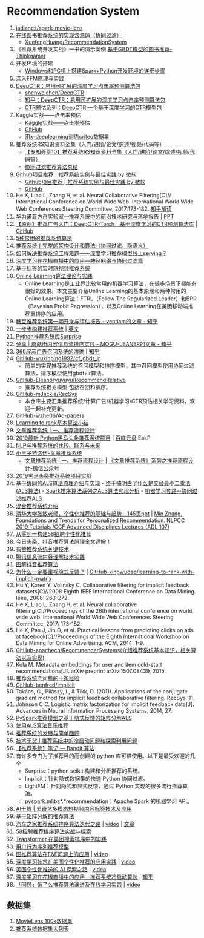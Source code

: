 # Recommendation System

1. [jadianes/spark-movie-lens](https://github.com/jadianes/spark-movie-lens)
1. [在线图书推荐系统的实现含源码（协同过滤）](https://zhuanlan.zhihu.com/p/31473161)
	- [XuefengHuang/RecommendationSystem](https://github.com/XuefengHuang/RecommendationSystem)
1. 《推荐系统开发实战》一书的演示案例 [基于GBDT模型的图书推荐-Thinkgamer](https://github.com/Thinkgamer/BookRecSys)
1. 开发环境的搭建
	- [Windows和PC机上搭建Spark+Python开发环境的详细步骤]( https://mp.weixin.qq.com/s?__biz=MzI5MzIwNDI1MQ==&mid=2650120932&idx=5&sn=fa924c8677411661a31df945b330c028&chksm=f474ba90c303338678dcd26edd5707d667c4bbe4a93b1f4e33591892cd858fd2da8db988be38&mpshare=1&scene=23&srcid=0117k0pBqKT5ucoXacbBHMfW&client=tim&ADUIN=278793087&ADSESSION=1517886579&ADTAG=CLIENT.QQ.5537_.0&ADPUBNO=26752#rd)
1. [深入FFM原理与实践](https://tech.meituan.com/2016/03/03/deep-understanding-of-ffm-principles-and-practices.html)
1. [DeepCTR：易用可扩展的深度学习点击率预测算法包](https://zhuanlan.zhihu.com/p/53231955)
	- [shenweichen/DeepCTR](https://github.com/shenweichen/DeepCTR)
	- [知乎：DeepCTR：易用可扩展的深度学习点击率预测算法包](https://zhuanlan.zhihu.com/p/53231955)
	- [CTR预估系列：DeepCTR 一个基于深度学习的CTR模型包](https://tianchi.aliyun.com/notebook-ai/detail?postId=64412)
1. Kaggle实战——点击率预估
	- [Kaggle实战——点击率预估](https://zhuanlan.zhihu.com/p/32500652)
	- [GitHub](https://github.com/chengstone/kaggle_criteo_ctr_challenge-)
	- [用x-deeplearning训练criteo数据集](https://zhuanlan.zhihu.com/p/62604326)
1. 推荐系统RS知识资料全集（入门/进阶/论文/综述/视频/代码等）
	- [【专知荟萃10】推荐系统RS知识资料全集（入门/进阶/论文/综述/视频/代码等）](https://mp.weixin.qq.com/s/hlkTdxbtShKnQFmD-bSSSw)
	- [协同过滤推荐算法总结](https://www.cnblogs.com/pinard/p/6349233.html)
1. Github项目推荐 | 推荐系统实例与最佳实践 by 微软
	- [Github项目推荐 | 推荐系统实例与最佳实践 by 微软](https://ai.yanxishe.com/page/blogDetail/9765)
	- [GitHub](https://github.com/Microsoft/Recommenders)
1. He X, Liao L, Zhang H, et al. Neural Collaborative Filtering[C]// International Conference on World Wide Web. International World Wide Web Conferences Steering Committee, 2017:173-182. [知乎解读](https://zhuanlan.zhihu.com/p/31122667)
1. [华为诺亚方舟实验室—推荐系统中的前沿技术研究与落地报告](https://mp.weixin.qq.com/s/i2qhAZ7DymnscC4TYAJkFA) | [PPT](https://download.csdn.net/meeting/meeting_detail/50)
1. [【原创】推荐广告入门：DeepCTR-Torch，基于深度学习的CTR预测算法库](https://mp.weixin.qq.com/s/vmGkk9dr_19Kj9x43JSaXQ) | [GitHub](https://github.com/shenweichen/DeepCTR-Torch)
1. [5种常用的推荐系统算法](https://zhan-bin.github.io/2018/10/14/5%E7%A7%8D%E5%B8%B8%E7%94%A8%E7%9A%84%E6%8E%A8%E8%8D%90%E7%B3%BB%E7%BB%9F%E7%AE%97%E6%B3%95/)
1. [推荐系统丨完整的架构设计和算法（协同过滤、隐语义）](https://mp.weixin.qq.com/s/nXpcV_mRdqyXOYthoJQ9vQ)
1. [如何解决推荐系统工程难题——深度学习推荐模型线上serving？](https://zhuanlan.zhihu.com/p/77664408)
1. [深度学习在花椒直播中的应用—神经网络与协同过滤篇](https://mp.weixin.qq.com/s/Iddu4zs3EGv20fPbBpISdA)
1. [基于标签的实时短视频推荐系统](https://mp.weixin.qq.com/s?__biz=MzI1NjM1ODEyMg==&mid=2247484465&idx=1&sn=523c249a933f9c839c987f024294b9ed&chksm=ea26a7b4dd512ea2ca14bc15904b0a39a9a33433104fea0e64253dd8f348872c2166ad95e6ea&mpshare=1&scene=23&srcid=&sharer_sharetime=1571030621061&sharer_shareid=86df526ea8cfcae64c325025fe11e72a#rd)
1. [Online Learning算法理论与实践](https://tech.meituan.com/2016/04/21/online-learning.html)
	- Online Learning是工业界比较常用的机器学习算法，在很多场景下都能有很好的效果。本文主要介绍Online Learning的基本原理和两种常用的Online Learning算法：FTRL（Follow The Regularized Leader）和BPR（Bayesian Probit Regression），以及Online Learning在美团移动端推荐重排序的应用。
1. [糖豆推荐系统第一期开发与评估报告 - ventlam的文章 - 知乎](https://zhuanlan.zhihu.com/p/24945454)
1. [一步步构建推荐系统](https://mp.weixin.qq.com/s/fxwRGqZ0JzObgg9NWaWlyQ) | [英文](https://towardsdatascience.com/building-and-testing-recommender-systems-with-surprise-step-by-step-d4ba702ef80b)
1. [Python推荐系统库Surprise](https://zhuanlan.zhihu.com/p/44381354)
1. [分享 | 蘑菇街内容信息流排序实践 - MOGU-LEANER的文章 - 知乎](https://zhuanlan.zhihu.com/p/86190872)
1. [360展示广告召回系统的演进](https://mp.weixin.qq.com/s/QqWGdVGVxSComuJT1SDo0Q) | [知乎](https://zhuanlan.zhihu.com/p/88397924)
1. [GitHub-wuxinping1992/cf_gbdt_lr](https://github.com/wuxinping1992/cf_gbdt_lr)
	- 简单的实现推荐系统的召回模型和排序模型，其中召回模型使用协同过滤算法，排序模型使用gbdt+lr算法。
1. [GitHub-Eleanoryuyuyu/RecommendRelative](https://github.com/Eleanoryuyuyu/RecommendRelative)
	- 推荐系统相关模型 包括召回和排序。
1. [GitHub-mJackie/RecSys](https://github.com/mJackie/RecSys)
	- 本仓库主要汇集推荐系统/计算广告/机器学习/CTR预估相关学习资料，欢迎一起补充更新。
1. [GitHub-wzhe06/Ad-papers](https://github.com/wzhe06/Ad-papers)
1. [Learning to rank基本算法小结](https://zhuanlan.zhihu.com/p/26539920)
1. [文章推荐系统 | 一、推荐流程设计](https://www.jianshu.com/p/0688c78d0366)
1. [2019最新 Python黑马头条推荐系统项目](https://www.bilibili.com/video/av68356229) | [百度云盘](https://pan.baidu.com/s/1-uvGJ-mEskjhtaial0Xmgw) EakP
1. [NLP与推荐系统的比较、联系与未来](https://mp.weixin.qq.com/s/D8o8uUoAqjN7X9LBIhl7kA)
1. [小王子特洛伊-文章推荐系统](https://www.jianshu.com/u/ac833cc5146e)
	- [文章推荐系统 | 一、推荐流程设计](https://www.jianshu.com/p/0688c78d0366) | [《文章推荐系统》系列之推荐流程设计-微信公众号](https://mp.weixin.qq.com/s/rPna-9POJrFTkwfdbL1t6g)
1. [2019黑马头条推荐系统项目实战](https://www.bilibili.com/video/av68356229?p=30)
1. [基于协同的ALS算法原理介绍与实现](https://blog.csdn.net/Gamer_gyt/article/details/98897829)
		- [终于搞明白了什么是交替最小二乘法(ALS算法)](https://mp.weixin.qq.com/s/WCRPv3Fl8vlpl9cVh4-xwQ)
		- [Spark排序算法系列之ALS算法实现分析](https://mp.weixin.qq.com/s/3mXF5R-Cs8g7KKCdJhW1xg)
		- [机器学习套路--协同过滤推荐ALS](http://sharkdtu.com/posts/ml-als.html)
1. [混合推荐系统介绍](https://mp.weixin.qq.com/s/NJIEqlW4oKfEon3YXc1U6g)
1. [清华大学张敏老师，个性化推荐的基础与趋势，145页ppt](https://mp.weixin.qq.com/s/i_WzDWfkJ99bfTowcX6ppg) | [Min Zhang. Foundations and Trends for Personalized Recommendation. NLPCC 2019 Tutorials /CCF Advanced Disciplines Lectures (ADL 107)](http://www.thuir.cn/group/~mzhang/publications/NLPCC2019-Tutorial.pdf)
1. [从零到一构建58招聘个性化推荐](https://mp.weixin.qq.com/s/DLMcN_nrtWldySGoEXNy4g)
1. [今日头条、抖音推荐算法原理全文详解！](https://mp.weixin.qq.com/s/7O2tTEsD4bNlpIw4h8iMlQ)
1. [有赞推荐系统关键技术](https://mp.weixin.qq.com/s/QceRXoEuUWSauynDDMV5GA)
1. [腾讯信息流内容理解技术实践](https://mp.weixin.qq.com/s/spQfuary3ovCLw5ZgeLH8A)
1. [图解抖音推荐算法](https://mp.weixin.qq.com/s/IoDFL2Dh3aJpNbeZAKaVbQ)
1. [为什么一定要重视隐式反馈？](https://mp.weixin.qq.com/s/lidie27y4obx4St3uHb8CA) | [GitHub-xingwudao/learning-to-rank-with-implicit-matrix](https://github.com/xingwudao/learning-to-rank-with-implicit-matrix)
1. Hu Y, Koren Y, Volinsky C. Collaborative filtering for implicit feedback datasets[C]//2008 Eighth IEEE International Conference on Data Mining. Ieee, 2008: 263-272.
1. He X, Liao L, Zhang H, et al. Neural collaborative filtering[C]//Proceedings of the 26th international conference on world wide web. International World Wide Web Conferences Steering Committee, 2017: 173-182.
1. He X, Pan J, Jin O, et al. Practical lessons from predicting clicks on ads at facebook[C]//Proceedings of the Eighth International Workshop on Data Mining for Online Advertising. ACM, 2014: 1-9.
1. [GitHub-apachecn/RecommenderSystems(介绍推荐系统基本知识，相关算法以及实现)](https://github.com/apachecn/RecommenderSystems)
1. Kula M. Metadata embeddings for user and item cold-start recommendations[J]. arXiv preprint arXiv:1507.08439, 2015.
1. [推荐系统老司机的十条经验](https://mp.weixin.qq.com/s/977IENRpIUEV9KvYqWDfUA)
1. [GitHub-benfred/implicit](https://github.com/benfred/implicit)
1. Takács, G., Pilászy, I., & Tikk, D. (2011). Applications of the conjugate gradient method for implicit feedback collaborative filtering. RecSys '11.
1. Johnson C C. Logistic matrix factorization for implicit feedback data[J]. Advances in Neural Information Processing Systems, 2014, 27.
1. [PySpark推荐模型之基于隐式反馈的矩阵分解ALS](https://mp.weixin.qq.com/s/_WtLf6JONPGKP6RoAszInw)
1. [使用ALS算法音乐推荐](https://xsscss.cn/2019/01/23/%E5%A4%A7%E6%95%B0%E6%8D%AE/%E4%BD%BF%E7%94%A8ALS%E7%AE%97%E6%B3%95%E9%9F%B3%E4%B9%90%E6%8E%A8%E8%8D%90/)
1. [推荐系统的发展与简单回顾](https://mp.weixin.qq.com/s/AkKTsPQm8NnFliHsNLy7kg)
1. [技术干货 | 推荐系统中的冷启动问题和探索利用问题](https://mp.weixin.qq.com/s/ycxigg0HbiOTRUBPAWk21Q)
1. [【推荐系统】笔记 — Bandit 算法](https://zhuanlan.zhihu.com/p/80261581)
1. 有许多专门为了推荐目的而创建的 python 库可供使用。以下是最受欢迎的几个：
	- Surprise：python scikit 构建和分析推荐的系统。
	- Implicit：针对隐式数据集的快速 Python 协同过滤。
	- LightFM：针对隐式和显式反馈，通过 Python 实现的很多流行推荐算法。
	- pyspark.mlibz*.*recommendation：Apache Spark 的机器学习 API。
1. [AI干货 | 爱奇艺多模态短视频内容标签技术及应用](https://mp.weixin.qq.com/s/TLEJllv0t-sC1Yv_1q56ww)
1. [基于矩阵分解的推荐算法](https://lumingdong.cn/recommendation-algorithm-based-on-matrix-decomposition.html)
1. [汽车之家推荐系统排序算法迭代之路](https://mp.weixin.qq.com/s/FYghBvkye8J7BqPje4JhFw) | [video](https://mp.weixin.qq.com/s/3wAR3evFAeKfsCYJ6WLTHQ) | [文章](https://www.6aiq.com/article/1582903309416)
1. [58招聘推荐排序算法实战与探索](https://mp.weixin.qq.com/s/DKyt4trKkYT-Z-sdLivALw)
1. [Transformer 在美团搜索排序中的实践](https://mp.weixin.qq.com/s/Oixc46P9rQeiMDjI-0j0cw)
1. [用户行为序列推荐模型](https://mp.weixin.qq.com/s/nqCJOstJlZv6CrMST-tH8g)
1. [图推荐算法在E&E问题上的应用](https://mp.weixin.qq.com/s/KSW47hbNLaHTw9Ib0wMO8g) | [video](https://mp.weixin.qq.com/s/RTAHBIAPQMqCM8WF6trwug)
1. [深度学习技术在美图个性化推荐的应用实践](https://mp.weixin.qq.com/s/b8DkQWZbUc5-jzWKBd8iUA) | [video](https://mp.weixin.qq.com/s/sboWpGTuf8rpRUz4G7PdKw)
1. [美图个性化推送的 AI 探索之路](https://mp.weixin.qq.com/s/HRGk5bfaOdj-6X4opEYA-w) | [video](https://mp.weixin.qq.com/s/w6GK-Rqn7FlUXmzk3QKRyw)
1. [深度学习在花椒直播中的应用—推荐系统冷启动算法](https://mp.weixin.qq.com/s/70FuX6qyDPa47qGiDvI-7Q) | [知乎](https://zhuanlan.zhihu.com/p/115781834)
1. [「回顾」饿了么推荐算法演进及在线学习实践](https://mp.weixin.qq.com/s/1u9LBm0niHlgBpZG1K5i2A) | [video](https://mp.weixin.qq.com/s/Er8g4ETXkOpZPrSxFLEHqQ)


## 数据集
1. [MovieLens 100k数据集](https://grouplens.org/datasets/movielens/100k/)
1. [推荐系统数据集大列表](https://mp.weixin.qq.com/s/Ev7-mEQZASmfxE48Sf6cLQ)